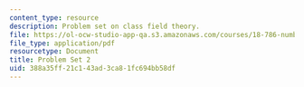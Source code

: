 ```yaml
---
content_type: resource
description: Problem set on class field theory.
file: https://ol-ocw-studio-app-qa.s3.amazonaws.com/courses/18-786-number-theory-ii-class-field-theory-spring-2016/388a35ff21c143ad3ca81fc694bb58df_MIT18_786S16_pset2.pdf
file_type: application/pdf
resourcetype: Document
title: Problem Set 2
uid: 388a35ff-21c1-43ad-3ca8-1fc694bb58df
---
```

